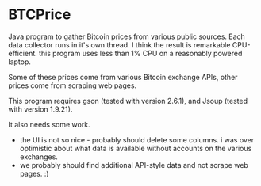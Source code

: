 # BTCPrice
Java program to gather Bitcoin prices from various public sources.  Each data collector runs in it's own thread.  I think the result is remarkable CPU-efficient.  this program uses less than 1% CPU on a reasonably powered laptop. 

Some of these prices come from various Bitcoin exchange APIs, other prices come from scraping web pages. 

This program requires gson (tested with version 2.6.1), and Jsoup (tested with version 1.9.21).

It also needs some work.  
* the UI is not so nice - probably should delete some columns.  i was over optimistic about what data is available without accounts on the various exchanges.
* we probably should find additional API-style data and not scrape web pages.  :) 
